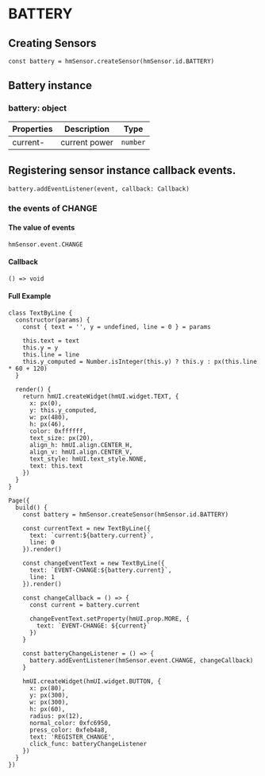 
# BATTERY

## Creating Sensors[​](/docs/1.0/reference/device-app-api/hmSensor/sensorId/BATTERY/#creating-sensors "Direct link to Creating Sensors")

```
const battery = hmSensor.createSensor(hmSensor.id.BATTERY)  

```
## Battery instance[​](/docs/1.0/reference/device-app-api/hmSensor/sensorId/BATTERY/#battery-instance "Direct link to Battery instance")

### battery: object[​](/docs/1.0/reference/device-app-api/hmSensor/sensorId/BATTERY/#battery-object "Direct link to battery: object")

| Properties | Description | Type |
| --- | --- | --- |
| current- | current power | `number` |

## Registering sensor instance callback events.[​](/docs/1.0/reference/device-app-api/hmSensor/sensorId/BATTERY/#registering-sensor-instance-callback-events "Direct link to Registering sensor instance callback events.")

```
battery.addEventListener(event, callback: Callback)  

```
### the events of CHANGE[​](/docs/1.0/reference/device-app-api/hmSensor/sensorId/BATTERY/#the-events-of-change "Direct link to the events of CHANGE")

#### The value of events[​](/docs/1.0/reference/device-app-api/hmSensor/sensorId/BATTERY/#the-value-of-events "Direct link to The value of events")

`hmSensor.event.CHANGE`

#### Callback[​](/docs/1.0/reference/device-app-api/hmSensor/sensorId/BATTERY/#callback "Direct link to Callback")

```
() => void  

```
#### Full Example[​](/docs/1.0/reference/device-app-api/hmSensor/sensorId/BATTERY/#full-example "Direct link to Full Example")

```
class TextByLine {  
  constructor(params) {  
    const { text = '', y = undefined, line = 0 } = params  
  
    this.text = text  
    this.y = y  
    this.line = line  
    this.y_computed = Number.isInteger(this.y) ? this.y : px(this.line * 60 + 120)  
  }  
  
  render() {  
    return hmUI.createWidget(hmUI.widget.TEXT, {  
      x: px(0),  
      y: this.y_computed,  
      w: px(480),  
      h: px(46),  
      color: 0xffffff,  
      text_size: px(20),  
      align_h: hmUI.align.CENTER_H,  
      align_v: hmUI.align.CENTER_V,  
      text_style: hmUI.text_style.NONE,  
      text: this.text  
    })  
  }  
}  
  
Page({  
  build() {  
    const battery = hmSensor.createSensor(hmSensor.id.BATTERY)  
  
    const currentText = new TextByLine({  
      text: `current:${battery.current}`,  
      line: 0  
    }).render()  
  
    const changeEventText = new TextByLine({  
      text: `EVENT-CHANGE:${battery.current}`,  
      line: 1  
    }).render()  
  
    const changeCallback = () => {  
      const current = battery.current  
  
      changeEventText.setProperty(hmUI.prop.MORE, {  
        text: `EVENT-CHANGE: ${current}`  
      })  
    }  
  
    const batteryChangeListener = () => {  
      battery.addEventListener(hmSensor.event.CHANGE, changeCallback)  
    }  
  
    hmUI.createWidget(hmUI.widget.BUTTON, {  
      x: px(80),  
      y: px(300),  
      w: px(300),  
      h: px(60),  
      radius: px(12),  
      normal_color: 0xfc6950,  
      press_color: 0xfeb4a8,  
      text: 'REGISTER_CHANGE',  
      click_func: batteryChangeListener  
    })  
  }  
})  

```
